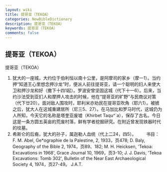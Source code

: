 ```yaml
---
layout: wiki
title: 提哥亚（TEKOA）
categories: NewBibleDictionary
description: 提哥亚（TEKOA）
keywords: 提哥亚（TEKOA）
comments: false
---
```


## 提哥亚（TEKOA）



提哥亚（TEKOA）
1. 犹大的一座城，大约位于伯利恒以南十公里，是阿摩司的家乡（摩一1）。当约押“知道王心里想念押沙龙”时，便派人前往提哥亚，请一个聪明的妇人来使大卫和押沙龙和好（撒下十四1起）。罗波安曾坚固这城（代下十一6）。后来，当约沙法受到亚扪人和摩押人攻击的时候，他在“提哥亚的旷野”与民商议对策（代下廿20）。面对敌人围攻时，耶利米亦劝民在提哥亚吹角（耶六1）。被掳之后，犹大人在这城重建居所（尼三5、27）。在马加比和罗马时代，这城仍为人所知，今天它的名称是塔奎亚废墟（Khirbet Taqu^`a），保存了古名。今日这是一条方圆五英亩的荒废村落，鲜有学者挖掘研究。在附近曾发现铁器时代的坟墓。
2. 希斯仑的后裔，犹大的孙子，属迦勒人血统（代上二24，四5）。
　　书目：F. M. Abel, Ge*ographie de la Palestine, 2, 1933，页478; D. Baly, Geography of the Bible 2, 1974，页89、182; M. H. Heicksen, 'Tekoa: Excavations in 1968', Grace Journal 10, 1969，页3-10; J. J. Davis, 'Tekoa
Excavations: Tomb 302', Bulletin of the
Near East Archaeological Society 4, 1974，页27-49。
J.A.T.




